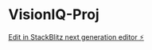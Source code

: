 # VisionIQ-Proj

[Edit in StackBlitz next generation editor ⚡️](https://stackblitz.com/~/github.com/yashhhYB/VisionIQ-Proj)